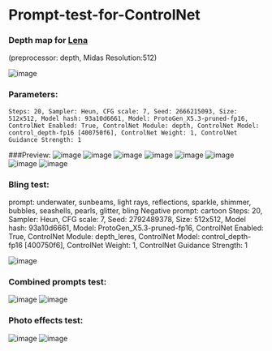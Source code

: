 # Prompt-test-for-ControlNet

### Depth map for [Lena](https://upload.wikimedia.org/wikipedia/en/7/7d/Lenna_%28test_image%29.png) 

(preprocessor: depth, Midas Resolution:512)

![image](img/depth-0000.png)

### Parameters:
    Steps: 20, Sampler: Heun, CFG scale: 7, Seed: 2666215093, Size: 512x512, Model hash: 93a10d6661, Model: ProtoGen_X5.3-pruned-fp16, ControlNet Enabled: True, ControlNet Module: depth, ControlNet Model: control_depth-fp16 [400750f6], ControlNet Weight: 1, ControlNet Guidance Strength: 1

###Preview:
![image](img/preview1.jpg)
![image](img/preview2.jpg)
![image](img/preview3.jpg)
![image](img/preview4.jpg)
![image](img/preview5.jpg)
![image](img/preview6.jpg)
![image](img/preview7.jpg)
![image](img/preview8.jpg)

### Bling test:

prompt: underwater, sunbeams, light rays, reflections, sparkle, shimmer, bubbles, seashells, pearls, glitter, bling
Negative prompt: cartoon
Steps: 20, Sampler: Heun, CFG scale: 7, Seed: 2792489378, Size: 512x512, Model hash: 93a10d6661, Model: ProtoGen_X5.3-pruned-fp16, ControlNet Enabled: True, ControlNet Module: depth_leres, ControlNet Model: control_depth-fp16 [400750f6], ControlNet Weight: 1, ControlNet Guidance Strength: 1

![image](bling.jpg)

### Combined prompts test:

![image](img/combined_preview1.jpg)
![image](img/combined_preview2.jpg)

### Photo effects test:
![image](img/effects_preview1.jpg)
![image](img/effects_preview2.jpg)

